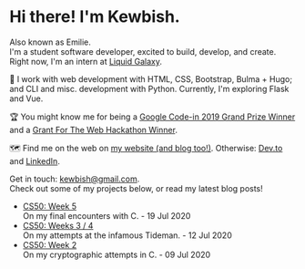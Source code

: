 # Hi there! I'm Kewbish.
Also known as Emilie.   
I'm a student software developer, excited to build, develop, and create. Right now, I'm an intern at [Liquid Galaxy](https://liquidgalaxy.eu).

💼 I work with web development with HTML, CSS, Bootstrap, Bulma + Hugo; and CLI and misc. development with Python. Currently, I'm exploring Flask and Vue.

🏆 You might know me for being a [Google Code-in 2019 Grand Prize Winner](https://codein.withgoogle.com/archive/2019/)
and a [Grant For The Web Hackathon Winner](https://dev.to/devteam/announcing-the-grant-for-the-web-x-dev-hackathon-winners-1nl4).

🗺️ Find me on the web on [my website (and blog too!)](https://kewbish.github.io/). Otherwise: [Dev.to](https://dev.to/kewbish) and [LinkedIn](https://www.linkedin.com/in/kewbish/).

Get in touch: [kewbish@gmail.com](mailto:kewbish@gmail.com).  
Check out some of my projects below, or read my latest blog posts!

<!--bp-->
- [CS50: Week 5](https://kewbish.github.io/blog/posts/200719/)  
On my final encounters with C. - 19 Jul 2020
- [CS50: Weeks 3 / 4](https://kewbish.github.io/blog/posts/200712/)  
On my attempts at the infamous Tideman. - 12 Jul 2020
- [CS50: Week 2](https://kewbish.github.io/blog/posts/200709/)  
On my cryptographic attempts in C. - 09 Jul 2020
